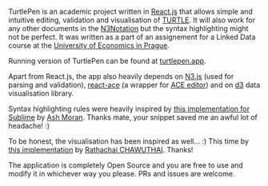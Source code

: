 TurtlePen is an academic project written in [React.js](https://reactjs.org/) that allows simple and intuitive editing, validation and visualisation of [TURTLE](https://www.w3.org/TR/turtle/). It will also work for any other documents in the [N3Notation](https://www.w3.org/TeamSubmission/n3/) but the syntax highlighting might not be perfect. It was written as a part of an assignement for a Linked Data course at the [University of Economics in Prague](https://www.vse.cz/english/).

Running version of TurtlePen can be found at [turtlepen.app](https://turtlepen.app/).

Apart from React.js, the app also heavily depends on [N3.js](https://github.com/rdfjs/N3.js) (used for parsing and validation), [react-ace](https://github.com/securingsincity/react-ace) (a wrapper for [ACE editor](https://github.com/ajaxorg/ace)) and on [d3](https://github.com/d3/d3) data visualisation library.

Syntax highlighting rules were heavily inspired by [this implementation for Sublime](https://github.com/patchspace/sparql-sublime/blob/master/turtle.tmLanguage.JSON) by [Ash Moran](https://github.com/ashmoran). Thanks mate, your snippet saved me an awful lot of headache! :)

To be honest, the visualisation has been inspired as well... :) This time by [this implementation](https://github.com/Rathachai/d3rdf/blob/master/index.html) by [Rathachai CHAWUTHAI](https://github.com/Rathachai). Thanks!

The application is completely Open Source and you are free to use and modify it in whichever way you please. PRs and issues are welcome.
